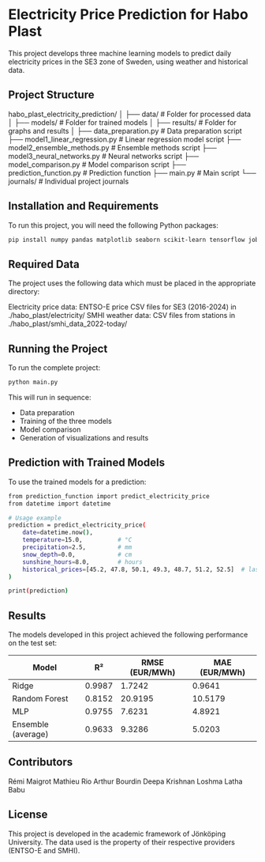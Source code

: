 # Electricity Price Prediction for Habo Plast

This project develops three machine learning models to predict daily electricity prices in the SE3 zone of Sweden, using weather and historical data.

## Project Structure
habo_plast_electricity_prediction/
│
├── data/                           # Folder for processed data
│
├── models/                         # Folder for trained models
│
├── results/                        # Folder for graphs and results
│
├── data_preparation.py             # Data preparation script
├── model1_linear_regression.py     # Linear regression model script
├── model2_ensemble_methods.py      # Ensemble methods script
├── model3_neural_networks.py       # Neural networks script
├── model_comparison.py             # Model comparison script
├── prediction_function.py          # Prediction function
├── main.py                         # Main script
└── journals/                       # Individual project journals

## Installation and Requirements

To run this project, you will need the following Python packages:

```bash
pip install numpy pandas matplotlib seaborn scikit-learn tensorflow joblib
```

## Required Data
The project uses the following data which must be placed in the appropriate directory:

Electricity price data: ENTSO-E price CSV files for SE3 (2016-2024) in ./habo_plast/electricity/
SMHI weather data: CSV files from stations in ./habo_plast/smhi_data_2022-today/

## Running the Project
To run the complete project:

```bash
python main.py
```

This will run in sequence:

- Data preparation
- Training of the three models
- Model comparison
- Generation of visualizations and results

## Prediction with Trained Models
To use the trained models for a prediction:

```bash
from prediction_function import predict_electricity_price
from datetime import datetime

# Usage example
prediction = predict_electricity_price(
    date=datetime.now(),
    temperature=15.0,          # °C
    precipitation=2.5,         # mm
    snow_depth=0.0,            # cm
    sunshine_hours=8.0,        # hours
    historical_prices=[45.2, 47.8, 50.1, 49.3, 48.7, 51.2, 52.5]  # last 7 days
)

print(prediction)
```

## Results
The models developed in this project achieved the following performance on the test set:

Model|R²|RMSE (EUR/MWh)|MAE (EUR/MWh)
-|-|-|-
Ridge|0.9987|1.7242|0.9641
Random Forest|0.8152|20.9195|10.5179
MLP|0.9755|7.6231|4.8921
Ensemble (average)|0.9633|9.3286|5.0203

## Contributors

Rémi Maigrot
Mathieu Rio
Arthur Bourdin
Deepa Krishnan
Loshma Latha Babu

## License
This project is developed in the academic framework of Jönköping University. The data used is the property of their respective providers (ENTSO-E and SMHI).